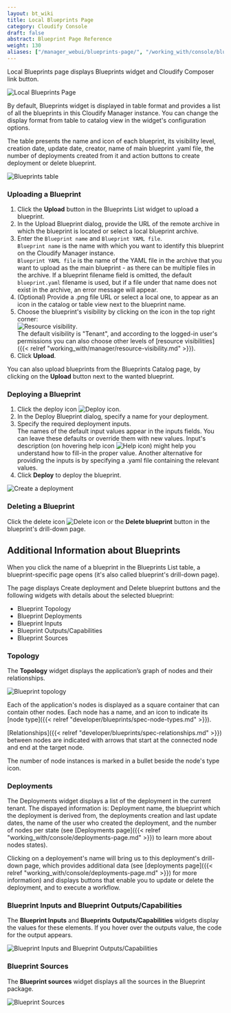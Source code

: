 ```yaml
---
layout: bt_wiki
title: Local Blueprints Page
category: Cloudify Console
draft: false
abstract: Blueprint Page Reference
weight: 130
aliases: ["/manager_webui/blueprints-page/", "/working_with/console/blueprints-page/"]
---
```


Local Blueprints page displays Blueprints widget and Cloudify Composer link button.

![Local Blueprints Page]( /images/ui/blueprintsPage/local-blueprints-page.png )

By default, Blueprints widget is displayed in table format and provides a list of all the blueprints in this Cloudify Manager instance. 
You can change the display format from table to catalog view in the widget's configuration options.

The table presents the name and icon of each blueprint, its visibility level, creation date, update date, creator, 
name of main blueprint .yaml file, the number of deployments created from it and action buttons to create deployment or delete blueprint.

![Blueprints table]( /images/ui/blueprintsPage/blueprints-table.png )


### Uploading a Blueprint

1. Click the **Upload** button in the Blueprints List widget to upload a blueprint.
2. In the Upload Blueprint dialog, provide the URL of the remote archive in which the blueprint is located or select a local blueprint archive. 
3. Enter the `Blueprint name` and `Blueprint YAML file`.   
   `Blueprint name` is the name with which you want to identify this blueprint on the Cloudify Manager instance.<br>
   `Blueprint YAML file` is the name of the YAML file in the archive that you want to upload as the main blueprint - as there can be multiple files in the archive. If a blueprint filename field is omitted, the default `blueprint.yaml` filename is used, but if a file under that name does not exist in the archive, an error message will appear.    
4. (Optional) Provide a .png file URL or select a local one, to appear as an icon in the catalog or table view next to the blueprint name.   
5. Choose the blueprint's visibility by clicking on the icon in the top right corner:<br>
![Resource visibility]( /images/ui/icons/tenant-wide-resource-icon.png ).<br>
The default visibility is "Tenant", and according to the logged-in user's permissions you can also choose other levels of [resource visibilities]({{< relref "working_with/manager/resource-visibility.md" >}}).<br>
6. Click **Upload**.

You can also upload blueprints from the Blueprints Catalog page, by clicking on the **Upload** button next to the wanted blueprint.  


### Deploying a Blueprint

1. Click the deploy icon ![Deploy icon]( /images/ui/icons/deploy-icon.png ).   
2. In the Deploy Blueprint dialog, specify a name for your deployment.
3. Specify the required deployment inputs.   
   The names of the default input values appear in the inputs fields. You can leave these defaults or override them with new values. 
   Input's description (on hovering help icon ![Help icon]( /images/ui/icons/help-icon.png )) might help you understand how to fill-in the proper value. 
   Another alternative for providing the inputs is by specifying a .yaml file containing the relevant values. 
4. Click **Deploy** to deploy the blueprint.<br>

![Create a deployment]( /images/ui/blueprintsPage/deployment_creation.png )


### Deleting a Blueprint

Click the delete icon ![Delete icon]( /images/ui/icons/delete-icon.png ) or the **Delete blueprint** button in the blueprint's drill-down page.


## Additional Information about Blueprints

When you click the name of a blueprint in the Blueprints List table, a blueprint-specific page opens 
(it's also called blueprint's drill-down page).
 
The page displays Create deployment and Delete blueprint buttons and the following widgets with details about the selected blueprint:

* Blueprint Topology
* Blueprint Deployments
* Blueprint Inputs 
* Blueprint Outputs/Capabilities
* Blueprint Sources


### Topology

The **Topology** widget displays the application’s graph of nodes and their relationships. 

![Blueprint topology]( /images/ui/blueprintsPage/topology.png )

Each of the application's nodes is displayed as a square container that can contain other nodes. 
Each node has a name, and an icon to indicate its [node type]({{< relref "developer/blueprints/spec-node-types.md" >}}).

[Relationships]({{< relref "developer/blueprints/spec-relationships.md" >}}) between nodes are indicated with arrows that start at the connected node and end at the target node.

The number of node instances is marked in a bullet beside the node's type icon.


### Deployments

The Deployments widget displays a list of the deployment in the current tenant. The dispayed information is: Deployment name, 
the blueprint which the deployment is derived from, the deployments creation and last update dates, 
the name of the user who created the deployment, and the number of nodes per state 
(see [Deployments page]({{< relref "working_with/console/deployments-page.md" >}}) to learn more about nodes states).

Clicking on a deployement's name will bring us to this deployment's drill-down page, 
which provides additional data (see [deployments page]({{< relref "working_with/console/deployments-page.md" >}})
for more information) and displays buttons that enable you to update or delete the deployment, and to execute a workflow.


### Blueprint Inputs and Blueprint Outputs/Capabilities

The **Blueprint Inputs** and **Blueprints Outputs/Capabilities** widgets display the values for these elements. 
If you hover over the outputs value, the code for the output appears. 

![Blueprint Inputs and Blueprint Outputs/Capabilities]( /images/ui/blueprintsPage/blueprint-inputs-outputs.png )


### Blueprint Sources

The **Blueprint sources** widget displays all the sources in the Blueprint package.

![Blueprint Sources]( /images/ui/blueprintsPage/sources-widget.png )
